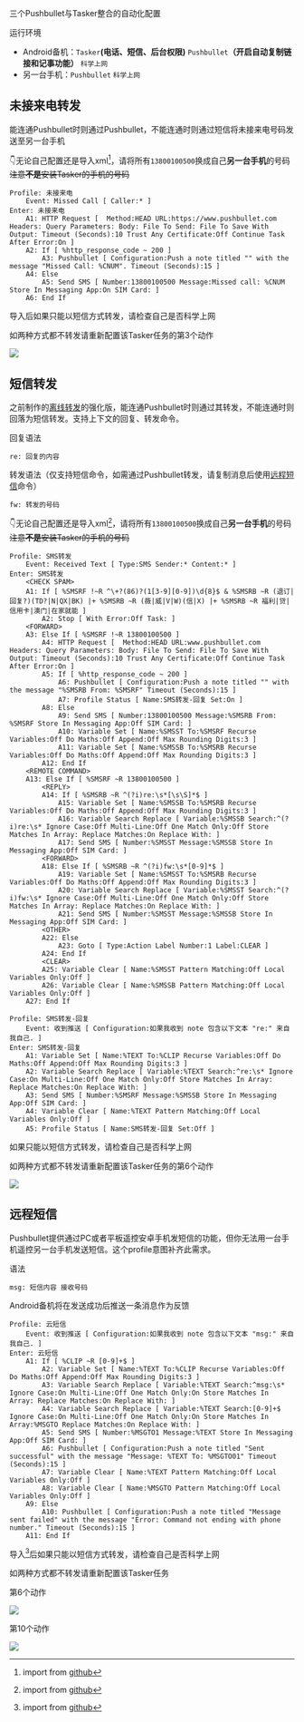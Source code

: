 [^1]: import from [github](https://github.com/feeshy/tasker-shares/raw/master/pushbullet/未接来电.prf.xml)
[^2]: import from [github](https://github.com/feeshy/tasker-shares/raw/master/pushbullet/SMS转发.prf.xml)
[^3]: import from [github](https://github.com/feeshy/tasker-shares/raw/master/pushbullet/云短信.prf.xml)

三个Pushbullet与Tasker整合的自动化配置

运行环境

- Android备机：```Tasker```**(电话、短信、后台权限)** ```Pushbullet```**（开启自动复制链接和记事功能）**  ```科学上网```
- 另一台手机：```Pushbullet``` ```科学上网```

## 未接来电转发

能连通Pushbullet时则通过Pushbullet，不能连通时则通过短信将未接来电号码发送至另一台手机

👇无论自己配置还是导入xml[^1]，请将所有```13800100500```换成自己**另一台手机**的号码 ~~注意**不是**安装Tasker的手机的号码~~

```
Profile: 未接来电
	Event: Missed Call [ Caller:* ]
Enter: 未接来电
	A1: HTTP Request [  Method:HEAD URL:https://www.pushbullet.com Headers: Query Parameters: Body: File To Send: File To Save With Output: Timeout (Seconds):10 Trust Any Certificate:Off Continue Task After Error:On ] 
	A2: If [ %http_response_code ~ 200 ]
		A3: Pushbullet [ Configuration:Push a note titled "" with the message "Missed Call: %CNUM". Timeout (Seconds):15 ] 
	A4: Else 
		A5: Send SMS [ Number:13800100500 Message:Missed call: %CNUM Store In Messaging App:On SIM Card: ] 
	A6: End If 
```

导入后如果只能以短信方式转发，请检查自己是否科学上网

如两种方式都不转发请重新配置该Tasker任务的第3个动作

![](未接来电_3.png)

## 短信转发

之前制作的[离线转发](https://github.com/feeshy/tasker_profiles_share/tree/master/Offline_SMS_Forward)的强化版，能连通Pushbullet时则通过其转发，不能连通时则回落为短信转发。支持上下文的回复、转发命令。

回复语法

    re: 回复的内容

转发语法（仅支持短信命令，如需通过Pushbullet转发，请复制消息后使用[远程短信](#远程短信)命令）

    fw: 转发的号码

👇无论自己配置还是导入xml[^2]，请将所有```13800100500```换成自己**另一台手机**的号码 ~~注意**不是**安装Tasker的手机的号码~~

```
Profile: SMS转发
	Event: Received Text [ Type:SMS Sender:* Content:* ]
Enter: SMS转发
	<CHECK SPAM>
	A1: If [ %SMSRF !~R ^\+?(86)?(1[3-9][0-9])\d{8}$ & %SMSRB ~R (退订|回复?)(TD?|N|QX|BK) |+ %SMSRB ~R (薇|威|V|W)(信|X) |+ %SMSRB ~R 福利|贷|信用卡|澳门|在家就能 ]
		A2: Stop [ With Error:Off Task: ] 
	<FORWARD>
	A3: Else If [ %SMSRF !~R 13800100500 ]
		A4: HTTP Request [  Method:HEAD URL:www.pushbullet.com Headers: Query Parameters: Body: File To Send: File To Save With Output: Timeout (Seconds):10 Trust Any Certificate:Off Continue Task After Error:On ] 
		A5: If [ %http_response_code ~ 200 ]
			A6: Pushbullet [ Configuration:Push a note titled "" with the message "%SMSRB From: %SMSRF" Timeout (Seconds):15 ] 
			A7: Profile Status [ Name:SMS转发-回复 Set:On ] 
		A8: Else 
			A9: Send SMS [ Number:13800100500 Message:%SMSRB From: %SMSRF Store In Messaging App:Off SIM Card: ] 
			A10: Variable Set [ Name:%SMSST To:%SMSRF Recurse Variables:Off Do Maths:Off Append:Off Max Rounding Digits:3 ] 
			A11: Variable Set [ Name:%SMSSB To:%SMSRB Recurse Variables:Off Do Maths:Off Append:Off Max Rounding Digits:3 ] 
		A12: End If 
	<REMOTE COMMAND>
	A13: Else If [ %SMSRF ~R 13800100500 ]
		<REPLY>
		A14: If [ %SMSRB ~R ^(?i)re:\s*[\s\S]*$ ]
			A15: Variable Set [ Name:%SMSSB To:%SMSRB Recurse Variables:Off Do Maths:Off Append:Off Max Rounding Digits:3 ] 
			A16: Variable Search Replace [ Variable:%SMSSB Search:^(?i)re:\s* Ignore Case:Off Multi-Line:Off One Match Only:Off Store Matches In Array: Replace Matches:On Replace With: ] 
			A17: Send SMS [ Number:%SMSST Message:%SMSSB Store In Messaging App:Off SIM Card: ] 
		<FORWARD>
		A18: Else If [ %SMSRB ~R ^(?i)fw:\s*[0-9]*$ ]
			A19: Variable Set [ Name:%SMSST To:%SMSRB Recurse Variables:Off Do Maths:Off Append:Off Max Rounding Digits:3 ] 
			A20: Variable Search Replace [ Variable:%SMSST Search:^(?i)fw:\s* Ignore Case:Off Multi-Line:Off One Match Only:Off Store Matches In Array: Replace Matches:On Replace With: ] 
			A21: Send SMS [ Number:%SMSST Message:%SMSSB Store In Messaging App:Off SIM Card: ] 
		<OTHER>
		A22: Else 
			A23: Goto [ Type:Action Label Number:1 Label:CLEAR ] 
		A24: End If 
		<CLEAR>
		A25: Variable Clear [ Name:%SMSST Pattern Matching:Off Local Variables Only:Off ] 
		A26: Variable Clear [ Name:%SMSSB Pattern Matching:Off Local Variables Only:Off ] 
	A27: End If
```
```
Profile: SMS转发-回复
	Event: 收到推送 [ Configuration:如果我收到 note 包含以下文本 "re:" 来自 我自己. ]
Enter: SMS转发-回复
	A1: Variable Set [ Name:%TEXT To:%CLIP Recurse Variables:Off Do Maths:Off Append:Off Max Rounding Digits:3 ] 
	A2: Variable Search Replace [ Variable:%TEXT Search:^re:\s* Ignore Case:On Multi-Line:Off One Match Only:Off Store Matches In Array: Replace Matches:On Replace With: ] 
	A3: Send SMS [ Number:%SMSRF Message:%SMSSB Store In Messaging App:Off SIM Card: ] 
	A4: Variable Clear [ Name:%TEXT Pattern Matching:Off Local Variables Only:Off ] 
	A5: Profile Status [ Name:SMS转发-回复 Set:Off ] 
```

如果只能以短信方式转发，请检查自己是否科学上网

如两种方式都不转发请重新配置该Tasker任务的第6个动作

![](SMS转发_6.png)

## 远程短信

Pushbullet提供通过PC或者平板遥控安卓手机发短信的功能，但你无法用一台手机遥控另一台手机发送短信。这个profile意图补齐此需求。

语法

    msg: 短信内容 接收号码

Android备机将在发送成功后推送一条消息作为反馈

```
Profile: 云短信
	Event: 收到推送 [ Configuration:如果我收到 note 包含以下文本 "msg:" 来自 我自己. ]
Enter: 云短信
	A1: If [ %CLIP ~R [0-9]+$ ]
		A2: Variable Set [ Name:%TEXT To:%CLIP Recurse Variables:Off Do Maths:Off Append:Off Max Rounding Digits:3 ] 
		A3: Variable Search Replace [ Variable:%TEXT Search:^msg:\s* Ignore Case:On Multi-Line:Off One Match Only:On Store Matches In Array: Replace Matches:On Replace With: ] 
		A4: Variable Search Replace [ Variable:%TEXT Search:[0-9]+$ Ignore Case:On Multi-Line:Off One Match Only:On Store Matches In Array:%MSGTO Replace Matches:On Replace With: ] 
		A5: Send SMS [ Number:%MSGTO1 Message:%TEXT Store In Messaging App:Off SIM Card: ] 
		A6: Pushbullet [ Configuration:Push a note titled "Sent successful" with the message "Message: %TEXT To: %MSGTO01" Timeout (Seconds):15 ] 
		A7: Variable Clear [ Name:%TEXT Pattern Matching:Off Local Variables Only:Off ] 
		A8: Variable Clear [ Name:%MSGTO Pattern Matching:Off Local Variables Only:Off ] 
	A9: Else 
		A10: Pushbullet [ Configuration:Push a note titled "Message sent failed" with the message "Error: Command not ending with phone number." Timeout (Seconds):15 ] 
	A11: End If 
```

导入[^3]后如果只能以短信方式转发，请检查自己是否科学上网

如两种方式都不转发请重新配置该Tasker任务

第6个动作

![](云短信_6.png)

第10个动作

![](云短信_10.png)
